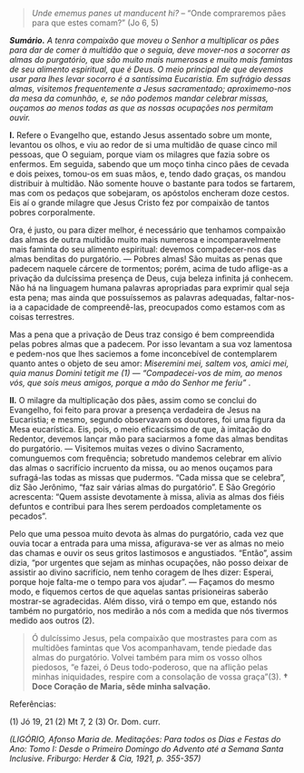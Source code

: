 > *Unde ememus panes ut manducent hi?* – “Onde compraremos pães para que estes comam?” (Jo 6, 5)

***Sumário.** A tenra compaixão que moveu o Senhor a multiplicar os pães para dar de comer à multidão que o seguia, deve mover-nos a socorrer as almas do purgatório, que são muito mais numerosas e muito mais famintas de seu alimento espiritual, que é Deus. O meio principal de que devemos usar para lhes levar socorro é a santíssima Eucaristia. Em sufrágio dessas almas, visitemos frequentemente a Jesus sacramentado; aproximemo-nos da mesa da comunhão, e, se não podemos mandar celebrar missas, ouçamos ao menos todas as que as nossas ocupações nos permitam ouvir.*

**I.** Refere o Evangelho que, estando Jesus assentado sobre um monte, levantou os olhos, e viu ao redor de si uma multidão de quase cinco mil pessoas, que O seguiam, porque viam os milagres que fazia sobre os enfermos. Em seguida, sabendo que um moço tinha cinco pães de cevada e dois peixes, tomou-os em suas mãos, e, tendo dado graças, os mandou distribuir à multidão. Não somente houve o bastante para todos se fartarem, mas com os pedaços que sobejaram, os apóstolos encheram doze cestos. Eis aí o grande milagre que Jesus Cristo fez por compaixão de tantos pobres corporalmente.

Ora, é justo, ou para dizer melhor, é necessário que tenhamos compaixão das almas de outra multidão muito mais numerosa e incomparavelmente mais faminta do seu alimento espiritual: devemos compadecer-nos das almas benditas do purgatório. — Pobres almas! São muitas as penas que padecem naquele cárcere de tormentos; porém, acima de tudo aflige-as a privação da dulcíssima presença de Deus, cuja beleza infinita já conhecem. Não há na linguagem humana palavras apropriadas para exprimir qual seja esta pena; mas ainda que possuíssemos as palavras adequadas, faltar-nos-ia a capacidade de compreendê-las, preocupados como estamos com as coisas terrestres.

Mas a pena que a privação de Deus traz consigo é bem compreendida pelas pobres almas que a padecem. Por isso levantam a sua voz lamentosa e pedem-nos que lhes saciemos a fome inconcebível de contemplarem quanto antes o objeto de seu amor: *Miseremini mei, saltem vos, amici mei, quia manus Domini tetigit me (1) — “Compadecei-vos de mim, ao menos vós, que sois meus amigos, porque a mão do Senhor me feriu”* .

**II.** O milagre da multiplicação dos pães, assim como se conclui do Evangelho, foi feito para provar a presença verdadeira de Jesus na Eucaristia; e mesmo, segundo observavam os doutores, foi uma figura da Mesa eucarística. Eis, pois, o meio eficacíssimo de que, à imitação do Redentor, devemos lançar mão para saciarmos a fome das almas benditas do purgatório. — Visitemos muitas vezes o divino Sacramento, comunguemos com frequência; sobretudo mandemos celebrar em alívio das almas o sacrifício incruento da missa, ou ao menos ouçamos para sufragá-las todas as missas que pudermos. “Cada missa que se celebra”, diz São Jerônimo, “faz sair várias almas do purgatório”. E São Gregório acrescenta: “Quem assiste devotamente à missa, alivia as almas dos fiéis defuntos e contribui para lhes serem perdoados completamente os pecados”.

Pelo que uma pessoa muito devota às almas do purgatório, cada vez que ouvia tocar a entrada para uma missa, afigurava-se ver as almas no meio das chamas e ouvir os seus gritos lastimosos e angustiados. “Então”, assim dizia, “por urgentes que sejam as minhas ocupações, não posso deixar de assistir ao divino sacrifício, nem tenho coragem de lhes dizer: Esperai, porque hoje falta-me o tempo para vos ajudar”. — Façamos do mesmo modo, e fiquemos certos de que aquelas santas prisioneiras saberão mostrar-se agradecidas. Além disso, virá o tempo em que, estando nós também no purgatório, nos medirão a nós com a medida que nós tivermos medido aos outros (2).

> Ó dulcíssimo Jesus, pela compaixão que mostrastes para com as multidões famintas que Vos acompanhavam, tende piedade das almas do purgatório. Volvei também para mim os vosso olhos piedosos, “e fazei, ó Deus todo-poderoso, que na aflição pelas minhas iniquidades, respire com a consolação de vossa graça”(3). **† Doce Coração de Maria, sêde minha salvação.**

Referências:

\(1\) Jó 19, 21 (2) Mt 7, 2 (3) Or. Dom. curr.

*(LIGÓRIO, Afonso Maria de. Meditações: Para todos os Dias e Festas do Ano: Tomo I: Desde o Primeiro Domingo do Advento até a Semana Santa Inclusive. Friburgo: Herder & Cia, 1921, p. 355-357)*
